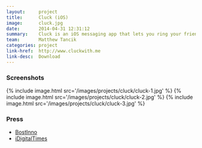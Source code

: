 ```yaml
---
layout:     project
title:      Cluck (iOS)
image:      cluck.jpg
date:       2014-04-31 12:31:12
summary:    Cluck​ is a​n iOS ​messaging app that lets you ring your friend's phone like a phone call -- but instead of talking -- you start a real-time text conversation. You can download it for iOS [here](http://cluckwith.me).
team:       Matthew Tancik
categories: project
link-href:  http://www.cluckwith.me
link-desc:  Download
---
```


### Screenshots
{% include image.html src='/images/projects/cluck/cluck-1.jpg' %}
{% include image.html src='/images/projects/cluck/cluck-2.jpg' %}
{% include image.html src='/images/projects/cluck/cluck-3.jpg' %}

### Press

*    [BostInno](http://bostinno.streetwise.co/2015/02/25/free-texting-app-resolves-issues-with-text-notifications/)
*    [iDigitalTimes](http://www.idigitaltimes.com/cluck-real-time-messaging-app-thats-cross-between-calling-and-texting-420179)
